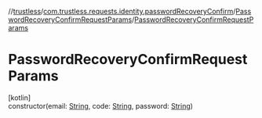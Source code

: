 //[trustless](../../../index.md)/[com.trustless.requests.identity.passwordRecoveryConfirm](../index.md)/[PasswordRecoveryConfirmRequestParams](index.md)/[PasswordRecoveryConfirmRequestParams](-password-recovery-confirm-request-params.md)

# PasswordRecoveryConfirmRequestParams

[kotlin]\
constructor(email: [String](https://kotlinlang.org/api/latest/jvm/stdlib/kotlin/-string/index.html), code: [String](https://kotlinlang.org/api/latest/jvm/stdlib/kotlin/-string/index.html), password: [String](https://kotlinlang.org/api/latest/jvm/stdlib/kotlin/-string/index.html))
